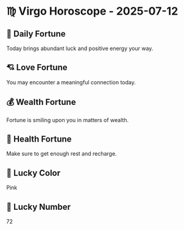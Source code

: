 # ♍ Virgo Horoscope - 2025-07-12

## 🎯 Daily Fortune

Today brings abundant luck and positive energy your way.

## 💘 Love Fortune

You may encounter a meaningful connection today.

## 💰 Wealth Fortune

Fortune is smiling upon you in matters of wealth.

## 🌱 Health Fortune

Make sure to get enough rest and recharge.

## 🎨 Lucky Color

Pink

## 🔢 Lucky Number

72

